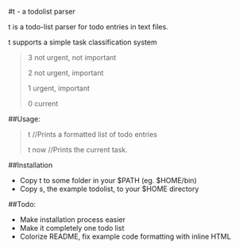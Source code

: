 #t - a todolist parser

t is a todo-list parser for todo entries in text files.

t supports a simple task classification system
>	3 not urgent, not important
>
>	2 not urgent, important
>
>	1 urgent, important
>
>	0 current

##Usage:
>t //Prints a formatted list of todo entries
>
>t now //Prints the current task.

##Installation
- Copy t to some folder in your $PATH (eg. $HOME/bin)
- Copy s, the example todolist, to your $HOME directory


##Todo:
- Make installation process easier
- Make it completely one todo list
- Colorize README, fix example code formatting with inline HTML
